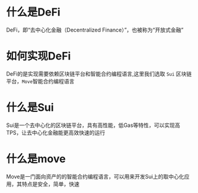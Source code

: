 # 什么是DeFi
DeFi，即“去中心化金融（Decentralized Finance）”，也被称为“开放式金融”

# 如何实现DeFi
DeFi的是实现需要依赖区块链平台和智能合约编程语言,这里我们选取 `Sui` 区块链平台，`Move`智能合约编程语言

# 什么是Sui
Sui是一个去中心化的区块链平台，具有高性能，低Gas等特性，可以实现高TPS，让去中心化金融能更高效快速的运行

# 什么是move
Move是一门面向资产的的智能合约编程语言，可以用来开发Sui上的取中心化应用，其特点是安全，简单，快速
